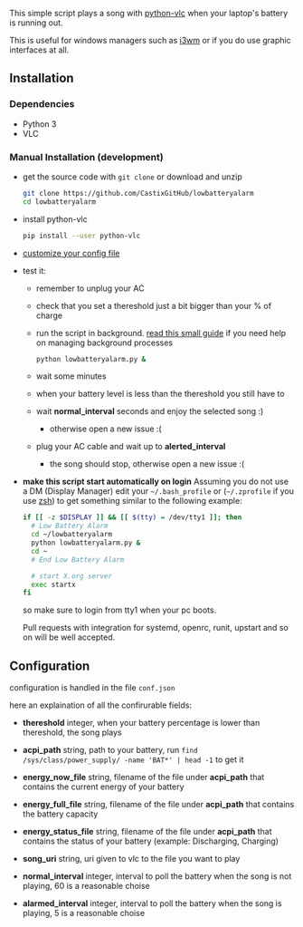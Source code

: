 This simple script plays a song with [python-vlc](https://pypi.org/project/python-vlc/)
when your laptop's battery is running out.

This is useful for windows managers such as [i3wm](i3wm.org) or if you do use graphic interfaces at all.

## Installation

### Dependencies

- Python 3
- VLC

### Manual Installation (development)

- get the source code with `git clone` or download and unzip

  ```bash
  git clone https://github.com/CastixGitHub/lowbatteryalarm
  cd lowbatteryalarm
  ```
- install python-vlc

  ```bash
  pip install --user python-vlc
  ```

- [customize your config file](#Configuration)

- test it:

  + remember to unplug your AC

  + check that you set a thereshold just a bit bigger than your % of charge

  + run the script in background. [read this small guide](https://kb.iu.edu/d/afnw)
    if you need help on managing background processes

    ```bash
    python lowbatteryalarm.py &
    ```

  + wait some minutes

  + when your battery level is less than the thereshold you still have to

  + wait **normal_interval** seconds and enjoy the selected song :)

    * otherwise open a new issue :(

  + plug your AC cable and wait up to **alerted_interval**
    
    * the song should stop, otherwise open a new issue :(

- **make this script start automatically on login**
  Assuming you do not use a DM (Display Manager)
  edit your ``~/.bash_profile`` or (``~/.zprofile`` if you use [zsh](zsh.org))
  to get something similar to the following example:

  ```bash
  if [[ -z $DISPLAY ]] && [[ $(tty) = /dev/tty1 ]]; then
    # Low Battery Alarm
    cd ~/lowbatteryalarm
    python lowbatteryalarm.py &
    cd ~
    # End Low Battery Alarm

    # start X.org server
    exec startx
  fi
  ```
  so make sure to login from tty1 when your pc boots.

  Pull requests with integration for systemd, openrc, runit, upstart and so on will be well accepted.


## Configuration

configuration is handled in the file ``conf.json``

here an explaination of all the confirurable fields:

- **thereshold** integer, when your battery percentage is lower than thereshold, the song plays

- **acpi_path** string, path to your battery, run ``find /sys/class/power_supply/ -name 'BAT*' | head -1`` to get it

- **energy_now_file** string, filename of the file under **acpi_path** that contains the current energy of your battery

- **energy_full_file** string, filename of the file under **acpi_path** that contains the battery capacity

- **energy_status_file** string, filename of the file under **acpi_path** that contains the status of your battery (example: Discharging, Charging)

- **song_uri** string, uri given to vlc to the file you want to play

- **normal_interval** integer, interval to poll the battery when the song is not playing, 60 is a reasonable choise

- **alarmed_interval** integer, interval to poll the battery when the song is playing, 5 is a reasonable choise